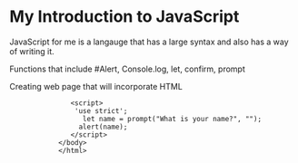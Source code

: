 # My Introduction to JavaScript

JavaScript for me is a langauge that has a large syntax and also has a way of writing it.

Functions that include
#Alert, Console.log, let, confirm, prompt

Creating web page that will incorporate HTML
              <!DOCTYPE html>
               <html>
               <body>
                 
                   <script>
                    'use strict';
                      let name = prompt("What is your name?", "");
                     alert(name);
                   </script>
                </body>
                </html>
